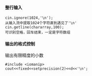#### 整行输入
```
cin.ignore(1024,'\n');
从输入流中提取1024个字符直到遇见了'\n'
cin.getline(chararray,100);
可识别空格，回车结束，一定是字符数组
```
#### 输出的格式控制
输出有限精度的小数
```
#include <iomanip>
cout<<fixed<<setprecision(2)<<d<<'\n';
```